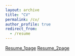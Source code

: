 ```yaml
---
layout: archive
title: "CV"
permalink: /cv/
author_profile: true
redirect_from:
  - /resume
---
```

[Resume_1page](/files/Padmaja_CV.pdf)
[Resume_2page]()
